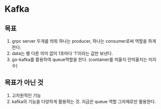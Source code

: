 # Kafka

## 목표
1. grpc server 두개를 띄워 하나는 producer, 하나는 consumer로써 역할을 하게 한다.
2. data는 별 다른 의미 없이 1초마다 '1'이라는 값만 보낸다.
3. go-kafka를 활용하여 queue역할을 한다. (container를 띄울지 안띄울지는 미지수)

## 목표가 아닌 것
1. 고차원적인 기능
2. kafka의 기능을 다양하게 활용하는 것. 지금은 queue 역할 그자체로만 활용한다.